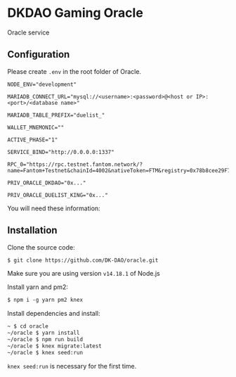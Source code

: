 # DKDAO Gaming Oracle

Oracle service

## Configuration

Please create `.env` in the root folder of Oracle.

```env
NODE_ENV="development"

MARIADB_CONNECT_URL="mysql://<username>:<password>@<host or IP>:<port>/<database name>"

MARIADB_TABLE_PREFIX="duelist_"

WALLET_MNEMONIC=""

ACTIVE_PHASE="1"

SERVICE_BIND="http://0.0.0.0:1337"

RPC_0="https://rpc.testnet.fantom.network/?name=Fantom+Testnet&chainId=4002&nativeToken=FTM&registry=0x78b8cee29F7b837f680e61E48821Ee94aF062A6A&watching=0xAfdE21b0Cb49207eCA7BcDdAe1fD25Cc35467Cd5"

PRIV_ORACLE_DKDAO="0x..."

PRIV_ORACLE_DUELIST_KING="0x..."
```

You will need these information:

## Installation

Clone the source code:

```txt
$ git clone https://github.com/DK-DAO/oracle.git
```

Make sure you are using version `v14.18.1` of Node.js

Install yarn and pm2:

```txt
$ npm i -g yarn pm2 knex
```

Install dependencies and install:

```txt
~ $ cd oracle
~/oracle $ yarn install
~/oracle $ npm run build
~/oracle $ knex migrate:latest
~/oracle $ knex seed:run
```

`knex seed:run` is necessary for the first time.
